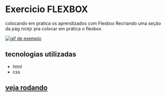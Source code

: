 # Exercicio FLEXBOX
colocando em pratica os aprendizados com Flexbox Recriando uma seção da pág nickjr pra colocar em prática o flexbox.

[<img src="https://media.giphy.com/media/R0c7MJo3NJFMY5g5ED/giphy.gif" alt="gif de exemplo">](https://www.google.com/)


## tecnologias utilizadas 
- html 
- css

##   <a href="https://www.google.com/doodles">veja rodando</a>